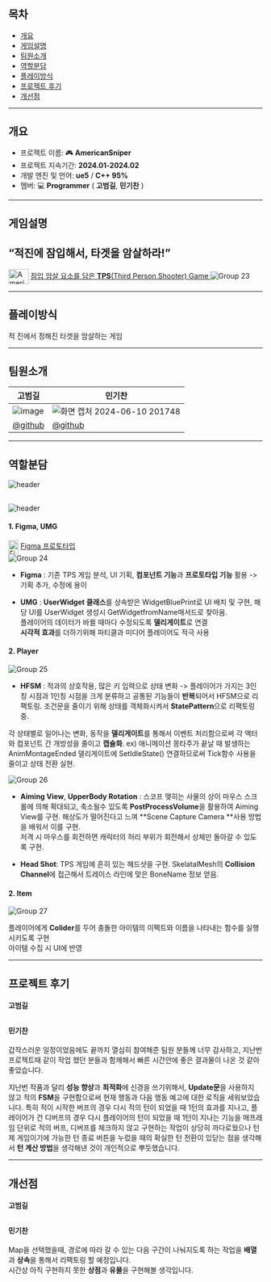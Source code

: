 ## 목차

* [개요](#개요)   
* [게임설명](#게임설명)  
* [팀원소개](#팀원소개)   
* [역할분담](#역할분담)   
* [플레이방식](#플레이방식)  
* [프로젝트 후기](#프로젝트-후기)  
* [개선점](#개선점)


---
## 개요 

-   프로젝트 이름: :video_game: **AmericanSniper**
-   프로젝트 지속기간: **2024.01-2024.02**
-   개발 엔진 및 언어: **ue5** / **C++ 95%**
-   멤버: :computer: **Programmer** ( **고범길**, **민기찬** )


---
## 게임설명 
**“적진에 잠입해서, 타겟을 암살하라!”**
-
<a href="https://youtu.be/AtsgU5bLuS8?feature=shared" target="blank"><img align="center" src="https://raw.githubusercontent.com/rahuldkjain/github-profile-readme-generator/master/src/images/icons/Social/youtube.svg" alt="AmericanSniper" height="30" width="40" /></a> [잠입 암살 요소를 담은 **TPS**(Third Person Shooter) Game  ](https://youtu.be/AtsgU5bLuS8?feature=shared)
![Group 23](https://github.com/PohangCandy/lfstest/assets/130345776/d9f571fd-56fa-4ab3-8c2a-fcd3a9d137c2)


---
## 플레이방식
적 진에서 정해진 타겟을 암살하는 게임


---
## 팀원소개 
고범길 | 민기찬
----|----|
![image](https://github.com/ImGunHyoeng/Ghospital_merge/assets/102517991/c0c9aa6a-d7ef-420c-a1a1-0481e615af4a)|![화면 캡처 2024-06-10 201748](https://github.com/PohangCandy/Slayer-Unity-/assets/130345776/143a15af-e71a-40de-8554-7971a73a6d2f)|
[@github](https://github.com/sethman7)|[@github](https://github.com/PohangCandy) |


---
## 역할분담 
![header](https://capsule-render.vercel.app/api?type=waving&text=고범길&color=755139FF&fontColor=F2EDD7FF&fontAlign=90&fontAlignY=40&fontSize=50)


##
![header](https://capsule-render.vercel.app/api?type=waving&text=민기찬&color=2BAE66FF&fontColor=FCF6F5FF&fontAlign=90&fontAlignY=40&fontSize=50)

#### 1. Figma, UMG
<a href="https://www.figma.com/design/96yMo6HbDTwvgvhsNtRZyD/Sniper-Elite?node-id=0-1&t=cPLs9rgKckOMBE9u-1" target="blank"><img align="center" src="https://i.namu.wiki/i/tyR9148Wphjb2F4cAstF0NdEfTnxF5gEmmMzzjPmNzF7u7gwmk2D3USUfjJ3JA-nrvkZQAynHevRmGyrm7ciU3rdiV-rxeS2CQk_15tnzhMfVScDbzl4aMQBerHC5vZPXCT_ihMWrHh7QVBbHk3LNQ.svg" alt="Figma" height="27" width="20" /></a> [Figma 프로토타입](https://www.figma.com/design/96yMo6HbDTwvgvhsNtRZyD/Sniper-Elite?node-id=0-1&t=cPLs9rgKckOMBE9u-1)  
![Group 24](https://github.com/PohangCandy/lfstest/assets/130345776/9eb35bae-527f-460e-868b-cf10f25a2fbe)

* **Figma** : 기존 TPS 게임 분석, UI 기획, **컴포넌트 기능**과 **프로토타입 기능** 활용 -> 기획 추가, 수정에 용이  

* **UMG** : **UserWidget 클래스**를 상속받은 WidgetBluePrint로 UI 배치 및 구현, 해당 UI를 UserWidget 생성시 GetWidgetfromName매서드로 찾아옴.  
플레이어의 데이터가 바뀔 때마다 수정되도록 **델리게이트**로 연결  
**시각적 효과**를 더하기위해 파티클과 미디어 플레이어도 적극 사용


#### 2. Player
![Group 25](https://github.com/PohangCandy/lfstest/assets/130345776/4cde8aa5-310e-4636-a4a3-f62347c64624)  

* **HFSM** : 적과의 상호작용, 많은 키 입력으로 상태 변화 -> 플레이어가 가지는 3인칭 시점과 1인칭 시점을 크게 분류하고 공통된 기능들이 **반복**되어서 HFSM으로 리팩토링. 조건문을 줄이기 위해 상태를 객체화시켜서 **StatePattern**으로 리팩토링 중.

각 상태별로 일어나는 변화, 동작을 **델리게이트**를 통해서 이벤트 처리함으로써 각 액터와 컴포넌트 간 개방성을 줄이고 **캡슐화**.
ex) 애니메이션 몽타주가 끝날 때 발생하는 AnimMontageEnded 델리게이트에 SetIdleState() 연결하므로써 Tick함수 사용을 줄이고 상태 전환 실현. 


![Group 26](https://github.com/PohangCandy/lfstest/assets/130345776/e9dd486d-17da-4954-85d9-4b801e0a77ae)  

* **Aiming View**, **UpperBody Rotation**  : 스코프 맺히는 사물의 상이 마우스 스크롤에 의해 확대되고, 축소될수 있도록 **PostProcessVolume**을 활용하여 Aiming View를 구현. 해상도가 떨어진다고 느껴  **Scene Capture Camera **사용 방법을 배워서 이를 구현.  
  저격 시 마우스를 회전하면 캐릭터의 허리 부위가 회전해서 상체만 돌아갈 수 있도록 구현.  

* **Head Shot**: TPS 게임에 흔히 있는 헤드샷을 구현. SkelatalMesh의 **Collision Channel**에 접근해서 트레이스 라인에 맞은 BoneName 정보 얻음. 


#### 2. Item
![Group 27](https://github.com/PohangCandy/lfstest/assets/130345776/f1c16be7-f9ea-4b8f-9f53-197764091649)  

플레이어에게 **Colider**를 두어 충돌한 아이템의 이펙트와 이름을 나타내는 함수를 실행시키도록 구현  
아이템 수집 시 UI에 반영

---
## 프로젝트 후기
#### 고범길

##
#### 민기찬
갑작스러운 일정이었음에도 끝까지 열심히 참여해준 팀원 분들께 너무 감사하고, 지난번 프로젝트때 같이 작업 했던 분들과 함께해서 빠른 시간안에 좋은 결과물이 나온 것 같아 좋았습니다.

지난번 작품과 달리 **성능 향상**과 **최적화**에 신경을 쓰기위해서, **Update문**을 사용하지 않고 적의 **FSM**을 구현함으로써 현재 행동과 다음 행동 예고에 대한 로직을 세워보았습니다. 특히 적이 시작한 버프의 경우 다시 적의 턴이 되었을 때 1턴의 효과를 지나고, 플레이어가 건 디버프의 경우 다시 플레이어의 턴이 되었을 때 1턴이 지나는 기능을 매프레임 단위로 적의 버프, 디버프를 체크하지 않고 구현하는 작업이 상당히 까다로웠으나 턴제 게임이기에 가능한 턴 종료 버튼을 누렀을 때의 확실한 턴 전환이 있닫는 점을 생각해서 **턴 계산 방법**을 생각해낸 것이 개인적으로 뿌듯했습니다.


---
## 개선점
#### 고범길


##
#### 민기찬
Map을 선택했을때, 경로에 따라 갈 수 있는 다음 구간이 나눠지도록 하는 작업을 **배열**과 **상속**을 통해서 리팩토링 할 예정입니다.  
시간상 아직 구현하지 못한 **상점**과 **유물**을 구현해볼 생각입니다.
